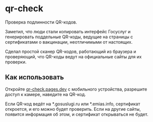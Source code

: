 # qr-check
Проверка подлинности QR-кодов.

Заметил, что люди стали копировать интерфейс Госуслуг и генерировать поддельные QR-коды, ведущие на страницы с сертификатами о вакцинации, неотличимыми от настоящих.

Сделал простой сканер QR-кодов, работающий из браузера и проверяющий, что QR-коды ведут на официальные сайты для их проверки.

## Как использовать

Откройте [qr-check.pages.dev](https://qr-check.pages.dev/) с мобильного устройства, разрешите доступ к камере, наведите на QR-код.

Если QR-код ведёт на \*.gosuslugi.ru или \*.emias.info, сертификат откроется, и его можно будет проверить. Если на другие сайты, появится информация об этом, и сертификат открываться не будет.
